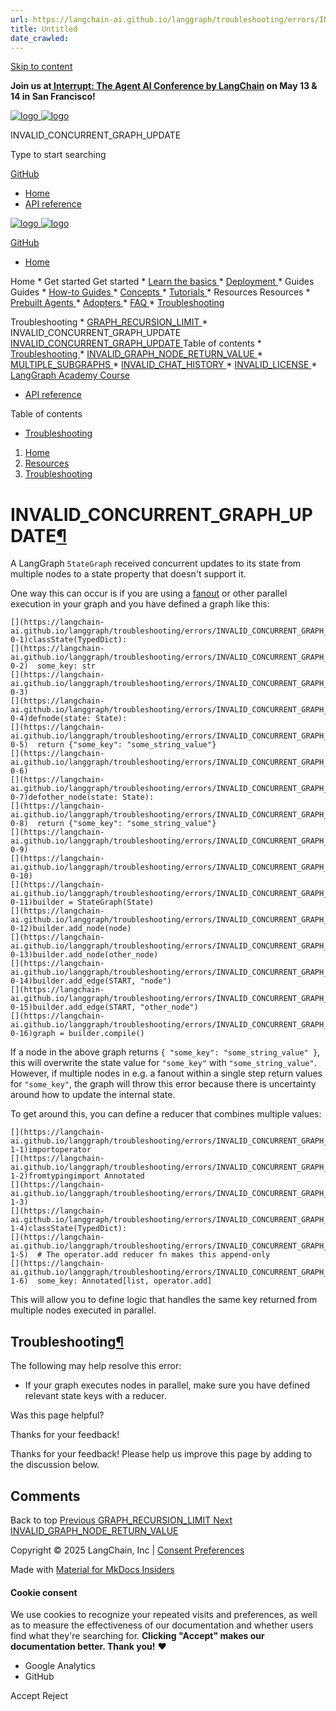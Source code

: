 ```yaml
---
url: https://langchain-ai.github.io/langgraph/troubleshooting/errors/INVALID_CONCURRENT_GRAPH_UPDATE/
title: Untitled
date_crawled: 
---
```


[ Skip to content ](https://langchain-ai.github.io/langgraph/troubleshooting/errors/INVALID_CONCURRENT_GRAPH_UPDATE/#invalid_concurrent_graph_update)

**Join us at[ Interrupt: The Agent AI Conference by LangChain](https://interrupt.langchain.com/) on May 13 & 14 in San Francisco!**

[ ![logo](https://langchain-ai.github.io/langgraph/static/wordmark_dark.svg) ![logo](https://langchain-ai.github.io/langgraph/static/wordmark_light.svg) ](https://langchain-ai.github.io/langgraph/)

INVALID_CONCURRENT_GRAPH_UPDATE 

[ ](https://langchain-ai.github.io/langgraph/troubleshooting/errors/INVALID_CONCURRENT_GRAPH_UPDATE/?q= "Share")

Type to start searching

[ GitHub  ](https://github.com/langchain-ai/langgraph "Go to repository")

  * [ Home ](https://langchain-ai.github.io/langgraph/)
  * [ API reference ](https://langchain-ai.github.io/langgraph/reference/graphs/)



[ ![logo](https://langchain-ai.github.io/langgraph/static/wordmark_dark.svg) ![logo](https://langchain-ai.github.io/langgraph/static/wordmark_light.svg) ](https://langchain-ai.github.io/langgraph/)

[ GitHub  ](https://github.com/langchain-ai/langgraph "Go to repository")

  * [ Home  ](https://langchain-ai.github.io/langgraph/)

Home 
    * Get started  Get started 
      * [ Learn the basics  ](https://langchain-ai.github.io/langgraph/tutorials/introduction/)
      * [ Deployment  ](https://langchain-ai.github.io/langgraph/tutorials/deployment/)
    * Guides  Guides 
      * [ How-to Guides  ](https://langchain-ai.github.io/langgraph/how-tos/)
      * [ Concepts  ](https://langchain-ai.github.io/langgraph/concepts/)
      * [ Tutorials  ](https://langchain-ai.github.io/langgraph/tutorials/)
    * Resources  Resources 
      * [ Prebuilt Agents  ](https://langchain-ai.github.io/langgraph/prebuilt/)
      * [ Adopters  ](https://langchain-ai.github.io/langgraph/adopters/)
      * [ FAQ  ](https://langchain-ai.github.io/langgraph/concepts/faq/)
      * [ Troubleshooting  ](https://langchain-ai.github.io/langgraph/troubleshooting/errors/)

Troubleshooting 
        * [ GRAPH_RECURSION_LIMIT  ](https://langchain-ai.github.io/langgraph/troubleshooting/errors/GRAPH_RECURSION_LIMIT/)
        * INVALID_CONCURRENT_GRAPH_UPDATE  [ INVALID_CONCURRENT_GRAPH_UPDATE  ](https://langchain-ai.github.io/langgraph/troubleshooting/errors/INVALID_CONCURRENT_GRAPH_UPDATE/) Table of contents 
          * [ Troubleshooting  ](https://langchain-ai.github.io/langgraph/troubleshooting/errors/INVALID_CONCURRENT_GRAPH_UPDATE/#troubleshooting)
        * [ INVALID_GRAPH_NODE_RETURN_VALUE  ](https://langchain-ai.github.io/langgraph/troubleshooting/errors/INVALID_GRAPH_NODE_RETURN_VALUE/)
        * [ MULTIPLE_SUBGRAPHS  ](https://langchain-ai.github.io/langgraph/troubleshooting/errors/MULTIPLE_SUBGRAPHS/)
        * [ INVALID_CHAT_HISTORY  ](https://langchain-ai.github.io/langgraph/troubleshooting/errors/INVALID_CHAT_HISTORY/)
        * [ INVALID_LICENSE  ](https://langchain-ai.github.io/langgraph/troubleshooting/errors/INVALID_LICENSE/)
      * [ LangGraph Academy Course  ](https://academy.langchain.com/courses/intro-to-langgraph)
  * [ API reference  ](https://langchain-ai.github.io/langgraph/reference/graphs/)



Table of contents 

  * [ Troubleshooting  ](https://langchain-ai.github.io/langgraph/troubleshooting/errors/INVALID_CONCURRENT_GRAPH_UPDATE/#troubleshooting)



  1. [ Home  ](https://langchain-ai.github.io/langgraph/)
  2. [ Resources  ](https://langchain-ai.github.io/langgraph/prebuilt/)
  3. [ Troubleshooting  ](https://langchain-ai.github.io/langgraph/troubleshooting/errors/)

[ ](https://github.com/langchain-ai/langgraph/edit/main/docs/docs/troubleshooting/errors/INVALID_CONCURRENT_GRAPH_UPDATE.md "Edit this page")

# INVALID_CONCURRENT_GRAPH_UPDATE[¶](https://langchain-ai.github.io/langgraph/troubleshooting/errors/INVALID_CONCURRENT_GRAPH_UPDATE/#invalid_concurrent_graph_update "Permanent link")

A LangGraph `StateGraph`[](https://langchain-ai.github.io/langgraph/reference/graphs/#langgraph.graph.state.StateGraph) received concurrent updates to its state from multiple nodes to a state property that doesn't support it.

One way this can occur is if you are using a [fanout](https://langchain-ai.github.io/langgraph/how-tos/map-reduce/) or other parallel execution in your graph and you have defined a graph like this:

```
[](https://langchain-ai.github.io/langgraph/troubleshooting/errors/INVALID_CONCURRENT_GRAPH_UPDATE/#__codelineno-0-1)classState(TypedDict):
[](https://langchain-ai.github.io/langgraph/troubleshooting/errors/INVALID_CONCURRENT_GRAPH_UPDATE/#__codelineno-0-2)  some_key: str
[](https://langchain-ai.github.io/langgraph/troubleshooting/errors/INVALID_CONCURRENT_GRAPH_UPDATE/#__codelineno-0-3)
[](https://langchain-ai.github.io/langgraph/troubleshooting/errors/INVALID_CONCURRENT_GRAPH_UPDATE/#__codelineno-0-4)defnode(state: State):
[](https://langchain-ai.github.io/langgraph/troubleshooting/errors/INVALID_CONCURRENT_GRAPH_UPDATE/#__codelineno-0-5)  return {"some_key": "some_string_value"}
[](https://langchain-ai.github.io/langgraph/troubleshooting/errors/INVALID_CONCURRENT_GRAPH_UPDATE/#__codelineno-0-6)
[](https://langchain-ai.github.io/langgraph/troubleshooting/errors/INVALID_CONCURRENT_GRAPH_UPDATE/#__codelineno-0-7)defother_node(state: State):
[](https://langchain-ai.github.io/langgraph/troubleshooting/errors/INVALID_CONCURRENT_GRAPH_UPDATE/#__codelineno-0-8)  return {"some_key": "some_string_value"}
[](https://langchain-ai.github.io/langgraph/troubleshooting/errors/INVALID_CONCURRENT_GRAPH_UPDATE/#__codelineno-0-9)
[](https://langchain-ai.github.io/langgraph/troubleshooting/errors/INVALID_CONCURRENT_GRAPH_UPDATE/#__codelineno-0-10)
[](https://langchain-ai.github.io/langgraph/troubleshooting/errors/INVALID_CONCURRENT_GRAPH_UPDATE/#__codelineno-0-11)builder = StateGraph(State)
[](https://langchain-ai.github.io/langgraph/troubleshooting/errors/INVALID_CONCURRENT_GRAPH_UPDATE/#__codelineno-0-12)builder.add_node(node)
[](https://langchain-ai.github.io/langgraph/troubleshooting/errors/INVALID_CONCURRENT_GRAPH_UPDATE/#__codelineno-0-13)builder.add_node(other_node)
[](https://langchain-ai.github.io/langgraph/troubleshooting/errors/INVALID_CONCURRENT_GRAPH_UPDATE/#__codelineno-0-14)builder.add_edge(START, "node")
[](https://langchain-ai.github.io/langgraph/troubleshooting/errors/INVALID_CONCURRENT_GRAPH_UPDATE/#__codelineno-0-15)builder.add_edge(START, "other_node")
[](https://langchain-ai.github.io/langgraph/troubleshooting/errors/INVALID_CONCURRENT_GRAPH_UPDATE/#__codelineno-0-16)graph = builder.compile()

```


If a node in the above graph returns `{ "some_key": "some_string_value" }`, this will overwrite the state value for `"some_key"` with `"some_string_value"`. However, if multiple nodes in e.g. a fanout within a single step return values for `"some_key"`, the graph will throw this error because there is uncertainty around how to update the internal state.

To get around this, you can define a reducer that combines multiple values:

```
[](https://langchain-ai.github.io/langgraph/troubleshooting/errors/INVALID_CONCURRENT_GRAPH_UPDATE/#__codelineno-1-1)importoperator
[](https://langchain-ai.github.io/langgraph/troubleshooting/errors/INVALID_CONCURRENT_GRAPH_UPDATE/#__codelineno-1-2)fromtypingimport Annotated
[](https://langchain-ai.github.io/langgraph/troubleshooting/errors/INVALID_CONCURRENT_GRAPH_UPDATE/#__codelineno-1-3)
[](https://langchain-ai.github.io/langgraph/troubleshooting/errors/INVALID_CONCURRENT_GRAPH_UPDATE/#__codelineno-1-4)classState(TypedDict):
[](https://langchain-ai.github.io/langgraph/troubleshooting/errors/INVALID_CONCURRENT_GRAPH_UPDATE/#__codelineno-1-5)  # The operator.add reducer fn makes this append-only
[](https://langchain-ai.github.io/langgraph/troubleshooting/errors/INVALID_CONCURRENT_GRAPH_UPDATE/#__codelineno-1-6)  some_key: Annotated[list, operator.add]

```


This will allow you to define logic that handles the same key returned from multiple nodes executed in parallel.

## Troubleshooting[¶](https://langchain-ai.github.io/langgraph/troubleshooting/errors/INVALID_CONCURRENT_GRAPH_UPDATE/#troubleshooting "Permanent link")

The following may help resolve this error:

  * If your graph executes nodes in parallel, make sure you have defined relevant state keys with a reducer.

Was this page helpful? 

Thanks for your feedback! 

Thanks for your feedback! Please help us improve this page by adding to the discussion below. 

## Comments

Back to top  [ Previous  GRAPH_RECURSION_LIMIT  ](https://langchain-ai.github.io/langgraph/troubleshooting/errors/GRAPH_RECURSION_LIMIT/) [ Next  INVALID_GRAPH_NODE_RETURN_VALUE  ](https://langchain-ai.github.io/langgraph/troubleshooting/errors/INVALID_GRAPH_NODE_RETURN_VALUE/)

Copyright © 2025 LangChain, Inc | [Consent Preferences](https://langchain-ai.github.io/langgraph/troubleshooting/errors/INVALID_CONCURRENT_GRAPH_UPDATE/#__consent)

Made with [ Material for MkDocs Insiders ](https://squidfunk.github.io/mkdocs-material/)

[ ](https://langchain-ai.github.io/langgraphjs/ "langchain-ai.github.io") [ ](https://github.com/langchain-ai/langgraph "github.com") [ ](https://twitter.com/LangChainAI "twitter.com")

#### Cookie consent

We use cookies to recognize your repeated visits and preferences, as well as to measure the effectiveness of our documentation and whether users find what they're searching for. **Clicking "Accept" makes our documentation better. Thank you!** ❤️

  * Google Analytics 
  * GitHub 



Accept Reject
